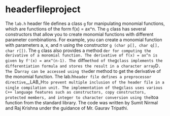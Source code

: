 # headerfileproject
The `lab.h` header file defines a class `g` for manipulating monomial functions, which are functions of the form f(x) = ax^n.
The `g` class has several constructors that allow you to create monomial functions with different parameter combinations. For example, you can create a monomial function with parameters a, x, and n using the constructor `g (char p[], char q[], char r[])`.
The `g` class also provides a method `der for computing the derivative of a monomial function. The derivative of f(x) = ax^n is given by f'(x) = anx^(n-1).
 The `diff` method of the `g` class implements the differentiation formula and stores the result in a character array `D`. The `D` array can be accessed using the `der method to get the derivative of the monomial function.
The lab.h` header file defines a preprocessor directive `__LAB_H` to prevent multiple inclusion of the header file in a single compilation unit.
The implementation of the `g` class uses various C++ language features such as constructors, copy constructors, protected members, and integer to character conversion using the `itoa function from the standard library.
The code was written by Sumit Nirmal and Raj Krishna under the guidance of Mr. Gaurav Tripathi.
